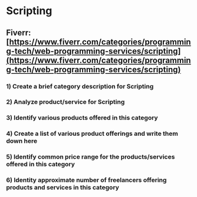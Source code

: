 # Scripting
## Fiverr: [https://www.fiverr.com/categories/programming-tech/web-programming-services/scripting](https://www.fiverr.com/categories/programming-tech/web-programming-services/scripting)
### 1) Create a brief category description for Scripting
### 2) Analyze product/service for Scripting
### 3) Identify various products offered in this category
### 4) Create a list of various product offerings and write them down here
### 5) Identify common price range for the products/services offered in this category
### 6) Identity approximate number of freelancers offering products and services in this category
